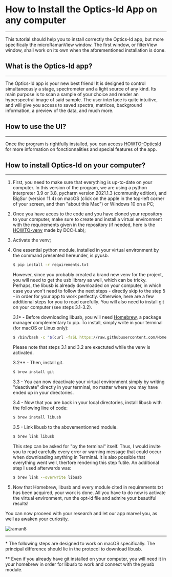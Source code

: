 # **How to Install the Optics-Id App on any computer**

------

This tutorial should help you to install correctly the Optics-Id app, but more specificaly the microRamanView window. The first window, or filterView window, shall work on its own when the aforementioned installation is done.

## What is the Optics-Id app?

------

The Optics-Id app is your new best friend! It is designed to control simultaneously a stage, spectrometer and a light source of any kind. Its main purpose is to scan a sample of your choice and render an hyperspectral image of said sample. The user interface is quite intuitive, and will give you access to saved spectra, matrices, background information, a preview of the data, and much more.

## How to use the UI?

------

Once the program is rightfully installed, you can access [HOWTO-OpticsId](https://github.com/PyMarc2/Optics-ID) for more information on fonctionnalities and special features of the app.

## How to install Optics-Id on your computer?

------

1. First, you need to make sure that everything is up-to-date on your computer. In this version of the program, we are using a python interpreter 3.9 or 3.8, pycharm version 2021.1.3 (community edition), and BigSur (version 11.4) on macOS (click on the apple in the top-left corner of your screen, and then "about this Mac") or Windows 10 on a PC;

2. Once you have acces to the code and you have cloned your repository to your computer, make sure to create and install a virtual environment with the requirements given in the repository (if needed, here is the [HOWTO-venv](https://github.com/DCC-Lab/Documentation/blob/master/HOWTO/HOWTO-PythonVirtualEnvironment(venv).md) made by DCC-Lab);

3. Activate the venv;

4. One essential python module, installed in your virtual environment by the command presented hereunder, is pyusb.

   ```bash
   $ pip install -r requirements.txt
   ```

   However, since you probably created a brand new venv for the project, you will need to get the usb library as well, which can be tricky. Perhaps, the libusb is already downloaded on your computer, in which case you won't need to follow the next steps - directly skip to the step 5 - in order for your app to work perfectly. Otherwise, here are a few additional steps for you to read carefully. You will also need to install git on your computer (see steps 3.1-3.2).

   3.1* - Before downloading libusb, you will need [Homebrew](https://brew.sh/), a package manager complementary to pip. To install, simply write in your terminal (for macOS or Linux only):

   ```bash
   $ /bin/bash -c "$(curl -fsSL https://raw.githubusercontent.com/Homebrew/install/HEAD/install.sh)"
   ```

   Please note that steps 3.1 and 3.2 are exectuted while the venv is activated.

   3.2** - Then, install git.

   ```bash
   $ brew install git
   ```

   3.3 - You can now deactivate your virtual environment simply by writing "deactivate" directly in your terminal, no matter where you may have ended up in your directories. 

   3.4 - Now that you are back in your local directories, install libusb with the following line of code:

   ```bash
   $ brew install libusb
   ```

   3.5 - Link libusb to the abovementionned module.

   ```bash
   $ brew link libusb
   ```

   This step can be asked for "by the terminal" itself. Thus, I would invite you to read carefully every error or warning message that could occur when downloading anything in Terminal. It is also possible that everything went well, therfore rendering this step futile. An additional step I used afterwards was:

   ```bash
   $ brew link --overwrite libusb
   ```

5. Now that Homebrew, libusb and every module cited in requirements.txt has been acquired, your work is done. All you have to do now is activate the virtual environment, run the opt-id file and admire your beautiful results!

You can now proceed with your research and let our app marvel you, as well as awaken your curiosity.

![raman8](/Users/justinemajor/Documents/Captures/raman8.png)

------

\* The following steps are designed to work on macOS specifically. The principal difference should lie in the protocol to download libusb.

** Even if you already have git installed on your computer, you will need it in your homebrew in order for libusb to work and connect with the pyusb module.